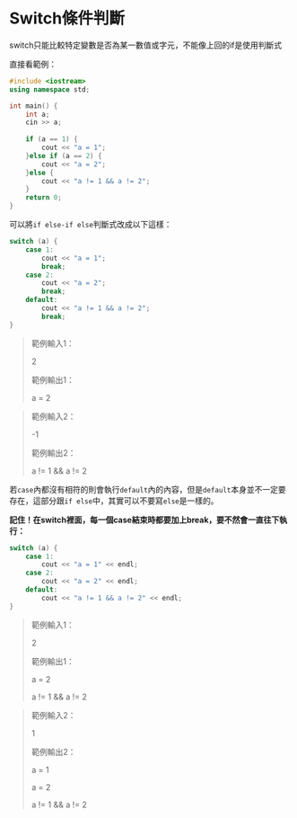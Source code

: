 # Switch條件判斷

switch只能比較特定變數是否為某一數值或字元，不能像上回的if是使用判斷式

直接看範例：

```cpp
#include <iostream>
using namespace std;

int main() {
    int a;
    cin >> a;
    
    if (a == 1) {
        cout << "a = 1";
    }else if (a == 2) {
        cout << "a = 2";
    }else {
        cout << "a != 1 && a != 2";
    }
    return 0;
}
```

可以將`if else-if else`判斷式改成以下這樣：

```cpp
switch (a) {
    case 1:
        cout << "a = 1";
        break;
    case 2:
        cout << "a = 2";
        break;
    default:
        cout << "a != 1 && a != 2";
        break;
}
```

> 範例輸入1：
>
> 2
>
> 範例輸出1：
>
> a = 2

> 範例輸入2：
>
> -1
>
> 範例輸出2：
>
> a != 1 && a != 2

若`case`內都沒有相符的則會執行`default`內的內容，但是`default`本身並不一定要存在，這部分跟`if else`中，其實可以不要寫`else`是一樣的。

**記住！在switch裡面，每一個case結束時都要加上break，要不然會一直往下執行：**

```cpp
switch (a) {
    case 1:
        cout << "a = 1" << endl;
    case 2:
        cout << "a = 2" << endl;
    default:
        cout << "a != 1 && a != 2" << endl;
}
```

> 範例輸入1：
>
> 2
>
> 範例輸出1：
>
> a = 2
>
> a != 1 && a != 2

> 範例輸入2：
>
> 1
>
> 範例輸出2：
>
> a = 1
>
> a = 2
>
> a != 1 && a != 2

